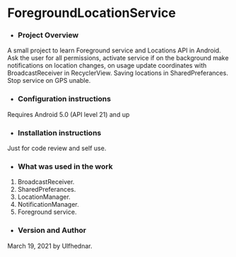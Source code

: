 # ForegroundLocationService
* ### Project Overview
A small project to learn Foreground service and Locations API in Android. 
Ask the user for all permissions, activate service if on the background make notifications on location changes, on usage update coordinates with BroadcastReceiver in RecyclerView. 
Saving locations in SharedPreferances. Stop service on GPS unable. 
* ### Configuration instructions
Requires Android 5.0 (API level 21) and up
* ### Installation instructions
Just for code review and self use. 
* ### What was used in the work
1. BroadcastReceiver.
2. SharedPreferances.
3. LocationManager.
4. NotificationManager.
5. Foreground service.
* ### Version and Author
March 19, 2021 by Ulfhednar.
